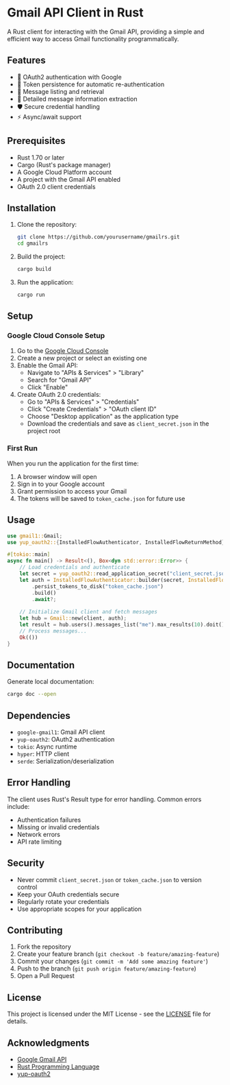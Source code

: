 # Gmail API Client in Rust

A Rust client for interacting with the Gmail API, providing a simple and efficient way to access Gmail functionality programmatically.

## Features

- 🔐 OAuth2 authentication with Google
- 💾 Token persistence for automatic re-authentication
- 📧 Message listing and retrieval
- 📝 Detailed message information extraction
- 🛡️ Secure credential handling
- ⚡ Async/await support

## Prerequisites

- Rust 1.70 or later
- Cargo (Rust's package manager)
- A Google Cloud Platform account
- A project with the Gmail API enabled
- OAuth 2.0 client credentials

## Installation

1. Clone the repository:
   ```bash
   git clone https://github.com/yourusername/gmailrs.git
   cd gmailrs
   ```

2. Build the project:
   ```bash
   cargo build
   ```

3. Run the application:
   ```bash
   cargo run
   ```

## Setup

### Google Cloud Console Setup

1. Go to the [Google Cloud Console](https://console.cloud.google.com)
2. Create a new project or select an existing one
3. Enable the Gmail API:
   - Navigate to "APIs & Services" > "Library"
   - Search for "Gmail API"
   - Click "Enable"
4. Create OAuth 2.0 credentials:
   - Go to "APIs & Services" > "Credentials"
   - Click "Create Credentials" > "OAuth client ID"
   - Choose "Desktop application" as the application type
   - Download the credentials and save as `client_secret.json` in the project root

### First Run

When you run the application for the first time:
1. A browser window will open
2. Sign in to your Google account
3. Grant permission to access your Gmail
4. The tokens will be saved to `token_cache.json` for future use

## Usage

```rust
use gmail1::Gmail;
use yup_oauth2::{InstalledFlowAuthenticator, InstalledFlowReturnMethod};

#[tokio::main]
async fn main() -> Result<(), Box<dyn std::error::Error>> {
    // Load credentials and authenticate
    let secret = yup_oauth2::read_application_secret("client_secret.json").await?;
    let auth = InstalledFlowAuthenticator::builder(secret, InstalledFlowReturnMethod::HTTPRedirect)
        .persist_tokens_to_disk("token_cache.json")
        .build()
        .await?;
    
    // Initialize Gmail client and fetch messages
    let hub = Gmail::new(client, auth);
    let result = hub.users().messages_list("me").max_results(10).doit().await?;
    // Process messages...
    Ok(())
}
```

## Documentation

Generate local documentation:
```bash
cargo doc --open
```

## Dependencies

- `google-gmail1`: Gmail API client
- `yup-oauth2`: OAuth2 authentication
- `tokio`: Async runtime
- `hyper`: HTTP client
- `serde`: Serialization/deserialization

## Error Handling

The client uses Rust's Result type for error handling. Common errors include:
- Authentication failures
- Missing or invalid credentials
- Network errors
- API rate limiting

## Security

- Never commit `client_secret.json` or `token_cache.json` to version control
- Keep your OAuth credentials secure
- Regularly rotate your credentials
- Use appropriate scopes for your application

## Contributing

1. Fork the repository
2. Create your feature branch (`git checkout -b feature/amazing-feature`)
3. Commit your changes (`git commit -m 'Add some amazing feature'`)
4. Push to the branch (`git push origin feature/amazing-feature`)
5. Open a Pull Request

## License

This project is licensed under the MIT License - see the [LICENSE](LICENSE) file for details.

## Acknowledgments

- [Google Gmail API](https://developers.google.com/gmail/api)
- [Rust Programming Language](https://www.rust-lang.org)
- [yup-oauth2](https://crates.io/crates/yup-oauth2) 